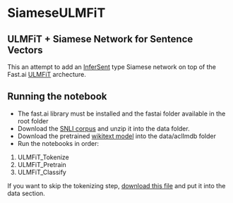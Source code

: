 # SiameseULMFiT
## ULMFiT + Siamese Network for Sentence Vectors

This an attempt to add an [InferSent](https://arxiv.org/pdf/1705.02364.pdf) type Siamese network on top of the Fast.ai [ULMFiT](http://nlp.fast.ai/classification/2018/05/15/introducting-ulmfit.html) archecture.

## Running the notebook
* The fast.ai library must be installed and the fastai folder available in the root folder
* Download the [SNLI corpus](https://nlp.stanford.edu/projects/snli/snli_1.0.zip) and unzip it into the data folder.
* Download the pretrained [wikitext model](http://files.fast.ai/models/wt103/) into the data/aclImdb folder
* Run the notebooks in order:
1. ULMFiT_Tokenize 
2. ULMFiT_Pretrain
3. ULMFiT_Classify

If you want to skip the tokenizing step, [download this file](https://github.com/briandw/SiameseULMFiT/releases/download/1/data.zip) and put it into the data section.
